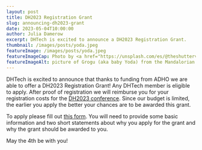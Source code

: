 ```yaml
---
layout: post
title: DH2023 Registration Grant
slug: announcing-dh2023-grant
date: 2023-05-04T10:00:00
author: Julia Damerow
excerpt: DHTech is excited to announce a DH2023 Registration Grant.
thumbnail: /images/posts/yoda.jpeg
featureImage: /images/posts/yoda.jpeg
featureImageCap: Photo by <a href="https://unsplash.com/es/@theshuttervision?utm_source=unsplash&utm_medium=referral&utm_content=creditCopyText">Jonathan Cooper</a> on <a href="https://unsplash.com/photos/R8L1l9RN198?utm_source=unsplash&utm_medium=referral&utm_content=creditCopyText">Unsplash</a>
featureImageAlt: picture of Grogu (aka baby Yoda) from the Mandalorian
---
```


DHTech is excited to announce that thanks to funding from ADHO we are able to offer a DH2023 Registration Grant! Any DHTech member is eligible to apply. After proof of registration we will reimburse you for your registration costs for the [DH2023 conference](https://dh2023.adho.org/). Since our budget is limited, the earlier you apply the better your chances are to be awarded this grant.

To apply please fill out [this form](https://forms.gle/MQ2HD68dEtsLg6Ca7). You will need to provide some basic information and two short statements about why you apply for the grant and why the grant should be awarded to you.

May the 4th be with you!
